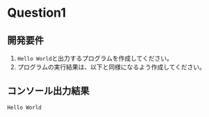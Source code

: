 # Question1

## 開発要件
1. ```Hello World```と出力するプログラムを作成してください。
2. プログラムの実行結果は、以下と同様になるよう作成してください。

## コンソール出力結果
```bash
Hello World
```
